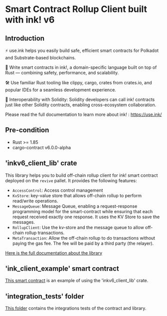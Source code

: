 # Smart Contract Rollup Client built with ink! v6

## Introduction

⚡️ use.ink helps you easily build safe, efficient smart contracts for Polkadot and Substrate-based blockchains.

🚀 Write smart contracts in ink!, a domain-specific language built on top of Rust — combining safety, performance, and scalability.

🛠 Use familiar Rust tooling like clippy, cargo, crates from crates.io, and popular IDEs for a seamless development experience.

🤝 Interoperability with Solidity: Solidity developers can call ink! contracts just like other Solidity contracts, enabling cross-ecosystem collaboration.

Please read the full documentation to learn more about ink! : https://use.ink/

## Pre-condition

- Rust >= 1.85
- cargo-contract v6.0.0-alpha

## 'inkv6_client_lib' crate

This library helps you to build off-chain rollup client for ink! smart contract deployed on the `revive` pallet.
It provides the following features:
- `AccessControl`: Access control management
- `KvStore`: key-value store that allows off-chain rollup to perform read/write operations.
- `MessageQueue`: Message Queue, enabling a request-response programming model for the smart-contract while ensuring that each request received exactly one response. It uses the KV Store to save the messages.
- `RollupClient`: Use the kv-store and the message queue to allow off-chain rollup transactions.
- `MetaTransaction`: Allow the off-chain rollup to do transactions without paying the gas fee. The fee will be paid by a third party (the relayer).

[Here is the full documentation about the library](./ink_client_lib/README.md)

## 'ink_client_example' smart contract

[This smart contract](./ink_client_example/README.md) is an example of using the 'inkv6_client_lib' crate.

## 'integration_tests' folder

[This folder](./integration_tests/README.md) contains the integrations tests of the contract and library.
